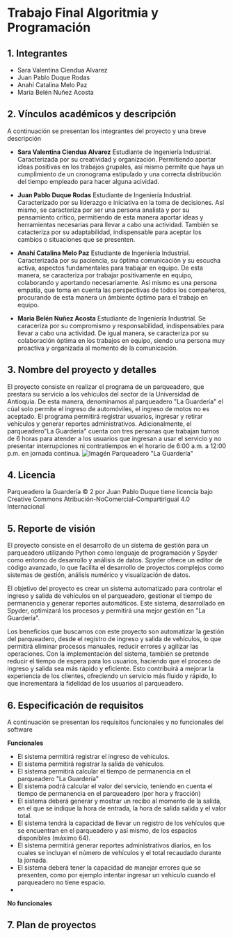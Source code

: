 # Trabajo Final Algoritmia y Programación

## 1. Integrantes
- Sara Valentina Ciendua Alvarez
- Juan Pablo Duque Rodas
- Anahí Catalina Melo Paz
- Maria Belén Nuñez Acosta

## 2. Vínculos académicos y descripción
A continuación se presentan los integrantes del proyecto y una breve descripción

- **Sara Valentina Ciendua Alvarez**
Estudiante de Ingeniería Industrial. Caracterizada por su creatividad y organización. Permitiendo aportar ideas positivas en los trabajos grupales, así mismo permite que haya un cumplimiento de un cronograma estipulado y una correcta distribución del tiempo empleado para hacer alguna acividad. 

- **Juan Pablo Duque Rodas**
Estudiante de Ingeniería Industrial. Caracterizado por su liderazgo e iniciativa en la toma de decisiones. Así mismo, se caracteriza por ser una persona analista y por su pensamiento crítico, permitiendo de esta manera aportar ideas y herramientas necesarias para llevar a cabo una actividad. También se catacteriza por su adaptabilidad, indispensable para aceptar los cambios o situaciones que se presenten.

- **Anahí Catalina Melo Paz**
Estudiante de Ingeniería Industrial. Caracterizada por su paciencia, su óptima comunicación y su escucha activa, aspectos fundamentales para trabajar en equipo. De esta manera, se caracteriza por trabajar positivamente en equipo, colaborando y aportando necesariamente. Así mismo es una persona empatía, que toma en cuenta las perspectivas de todos los compañeros, procurando de esta manera un ámbiente óptimo para el trabajo en equipo.

- **Maria Belén Nuñez Acosta**
Estudiante de Ingeniería Industrial. Se caraceriza por su compromismo y responsabilidad, indispensables para llevar a cabo una actividad. De igual manera, se caracteriza por su colaboración óptima en los trabajos en equipo, siendo una persona muy proactiva y organizada al momento de la comunicación.

## 3. Nombre del proyecto y detalles
El proyecto consiste en realizar el programa de un parqueadero, que prestara su servicio a los vehículos del sector de la Universidad de Antioquia. De esta manera, denominamos al parqueadero "La Guardería" el cúal solo permite el ingreso de automóviles, el ingreso de motos no es aceptado. El programa permitirá registrar usuarios, ingresar y retirar vehículos y generar reportes administrativos. Adicionalmente, el parqueadero"La Guardería" cuenta con tres personas que trabajan turnos de 6 horas para atender a los usuarios que ingresan a usar el servicio y no presentar interrupciones ni contratiempos en el horario de 6:00 a.m. a 12:00 p.m. en jornada continua. 
![Imagén Parqueadero "La Guardería"]([https://sdmntpritalynorth.oaiusercontent.com/files/00000000-4250-6246-9bb7-a95242793809/raw?se=2025-04-22T20%3A19%3A01Z&sp=r&sv=2024-08-04&sr=b&scid=36c5e4cb-6ee4-5d32-bce0-9794126d3134&skoid=d958ec58-d47c-4d2f-a9f2-7f3e03fdcf72&sktid=a48cca56-e6da-484e-a814-9c849652bcb3&skt=2025-04-22T04%3A31%3A23Z&ske=2025-04-23T04%3A31%3A23Z&sks=b&skv=2024-08-04&sig=D9vHQQ83y%2BxQZdvEs%2BDVVwPi7wMVtWegvRlPms9rYBs%3D])

## 4. Licencia
Parqueadero la Guardería © 2 por Juan Pablo Duque tiene licencia bajo Creative Commons Atribución-NoComercial-CompartirIgual 4.0 Internacional 

## 5. Reporte de visión
El proyecto consiste en el desarrollo de un sistema de gestión para un parqueadero utilizando Python como lenguaje de programación y Spyder como entorno de desarrollo y análisis de datos. Spyder ofrece un editor de código avanzado, lo que facilita el desarrollo de proyectos complejos como sistemas de gestión, análisis numérico y visualización de datos.

El objetivo del proyecto es crear un sistema automatizado para controlar el ingreso y salida de vehículos en el parqueadero, gestionar el tiempo de permanencia y generar reportes automáticos. Este sistema, desarrollado en Spyder, optimizará los procesos y permitirá una mejor gestión en "La Guardería".

Los beneficios que buscamos con este proyecto son automatizar la gestión del parqueadero, desde el registro de ingreso y salida de vehículos, lo que permitirá eliminar procesos manuales, reducir errores y agilizar las operaciones. Con la implementación del sistema, también se pretende reducir el tiempo de espera para los usuarios, haciendo que el proceso de ingreso y salida sea más rápido y eficiente. Esto contribuirá a mejorar la experiencia de los clientes, ofreciendo un servicio más fluido y rápido, lo que incrementará la fidelidad de los usuarios al parqueadero.

## 6. Especificación de requisitos
A continuación se presentan los requisitos funcionales y no funcionales del software

**Funcionales**
- El sistema permitirá registrar el ingreso de vehículos.
- El sistema permitirá registrar la salida de vehículos.
- El sistema permitirá calcular el tiempo de permanencia en el parqueadero "La Guardería"
- El sistema podrá calcular el valor del servicio, teniendo en cuenta el tiempo de permanencia en el parqueadero (por hora y fracción)
- El sistema deberá generar y mostrar un recibo al momento de la salida, en el que se indique la hora de entrada, la hora de salida salida y el valor total.
- El sistema tendrá la capacidad de llevar un registro de los vehículos que se encuentran en el parqueadero y así mismo, de los espacios disponibles (máximo 64).
- El sistema permitirá generar reportes administrativos diarios, en los cuales se incluyan el número de vehículos y el total recaudado durante la jornada.
- El sistema deberá tener la capacidad de manejar errores que se presenten, como por ejemplo intentar ingresar un vehículo cuando el parqueadero no tiene espacio.
- 
**No funcionales**


## 7. Plan de proyectos
